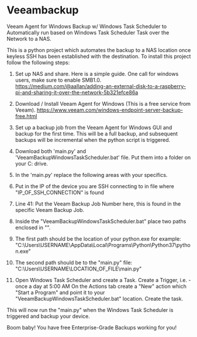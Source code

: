 # Veeambackup
Veeam Agent for Windows Backup w/ Windows Task Scheduler to Automatically run based on Windows Task Scheduler Task over the Network to a NAS. 

This is a python project which automates the backup to a NAS location once keyless SSH has been established with the destination. To install this project follow the following steps:

1. Set up NAS and share. Here is a simple guide. One call for windows users, make sure to enable SMB1.0. https://medium.com/@aallan/adding-an-external-disk-to-a-raspberry-pi-and-sharing-it-over-the-network-5b321efce86a

2. Download / Install Veeam Agent for Windows (This is a free service from Veeam). https://www.veeam.com/windows-endpoint-server-backup-free.html

3. Set up a backup job from the Veeam Agent for Windows GUI and backup for the first time. This will be a full backup, and subsequent backups will be incremental when the python script is triggered. 

4. Download both 'main.py' and 'VeeamBackupWindowsTaskScheduler.bat' file. Put them into a folder on your C: drive.

5. In the 'main.py' replace the following areas with your specifics. 

6. Put in the IP of the device you are SSH connecting to in file where "IP_OF_SSH_CONNECTION" is found

7. Line 41: Put the Veeam Backup Job Number here, this is found in the specific Veeam Backup Job.  

8. Inside the "VeeamBackupWindowsTaskScheduler.bat" place two paths enclosed in "". 
   
9. The first path should be the location of your python.exe for example:
        "C:\Users\USERNAME\AppData\Local\Programs\Python\Python37\python.exe" 
   
10. The second path should be to the "main.py" file:
        "C:\Users\USERNAME\LOCATION_OF_FILE\main.py"

11. Open Windows Task Scheduler and create a Task.
   Create a Trigger, i.e. - once a day at 5:00 AM
   On the Actions tab create a "New" action which "Start a Program" and point it to your "VeeamBackupWindowsTaskScheduler.bat" location.
   Create the task.
   
This will now run the "main.py" when the Windows Task Scheduler is triggered and backup your device.

Boom baby! You have free Enterprise-Grade Backups working for you!




